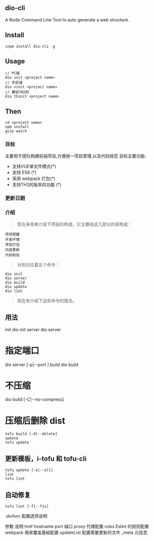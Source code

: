 ## dio-cli
A Node Command Line Tool to auto generate a web structure.

## Install

    cnpm install dio-cli -g

## Usage

    // PC端
    dio init <project name>  
    // 手机端
    dio vinit <project name>
    // 兼容TH2的
    dio thinit <project name>


## Then

    cd <project name>
    npm install
    gulp watch

 



### 目标
主要用于团队构建前端项目,方便统一项目管理,以及代码规范
目标主要功能:
- 支持VUE单文件模式(*)
- 支持 ES6 (*)
- 采用 webpack 打包(*)
- 支持TH2的版本的功能 (*)


###   更新日期


### 介绍

> 现在来简单介绍下项目的构成，它主要由这几部分内容构成：

    项目搭建 
    开发环境
    项目打包
    内容更新
    代码校验

> 分别对应着五个命令：

    dio init
    dio server
    dio build
    dio update
    dio lint

> 现在来介绍下这些命令的用法。

## 用法

init
dio init
server
dio server
 
# 指定端口
dio server [-p|--port <port>]
build
dio build
 
# 不压缩
dio build [-C|--no-compress]
# 压缩后删除 dist

```
tofu build [-d|--delete]
update
tofu update
```
 
## 更新模板，i-tofu 和 tofu-cli

```
tofu update [-a|--all]
lint
tofu lint
```
 
## 自动修复

```
tofu lint [-f|--fix]
```


.diofurc 配置选项说明

参数	说明
href	hostname
port	端口
proxy	代理配置
rules	Eslint 的规则配置
webpack	用来覆盖基础配置
updateList	配置需要更新的文件
_meta	元信息